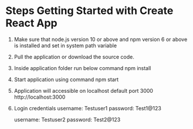 # Steps Getting Started with Create React App

1) Make sure that node.js version 10 or above and npm version 6 or above is installed and set in system path variable

2) Pull the application or download the source code.

3) Inside application folder run below command
	npm install

4) Start application using command npm start

5) Application will accessible on localhost default port 3000
	http://localhost:3000

6) Login credentials
	username: Testuser1
	password: Test1@123

	username: Testuser2
	password: Test2@123